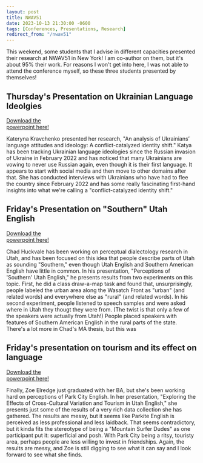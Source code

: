 ```yaml
---
layout: post
title: NWAV51
date: 2023-10-13 21:30:00 -0600
tags: [Conferences, Presentations, Research]
redirect_from: "/nwav51"
---
```



This weekend, some students that I advise in different capacities presented their research at NWAV51 in New York! I am co-author on them, but it's about 95% their work. For reasons I won't get into here, I was not able to attend the conference myself, so these three students presented by themselves!

## Thursday's Presentation on Ukrainian Language Ideolgies

<div class="biglink"><a href="/downloads/231013-NWAV_Ukraine.pdf" title="NWAV51 slides" class="nodot">Download the<br />powerpoint here!</a></div>

Kateryna Kravchenko presented her research, "An analysis of Ukrainians’ language attitudes and ideology: A conflict-catalyzed identity shift." Katya has been tracking Ukrainian language ideologies since the Russian invasion of Ukraine in February 2022 and has noticed that many Ukrainians are vowing to never use Russian again, even though it is their first language. It appears to start with social media and then move to other domains after that. She has conducted interviews with Ukrainians who have had to flee the country since February 2022 and has some really fascinating first-hand insights into what we're calling a "conflict-catalyzed identity shift." 

## Friday's Presentation on "Southern" Utah English

<div class="biglink"><a href="/downloads/231014-NWAV_SouthernUtah.pdf" title="NWAV51 slides" class="nodot">Download the<br />powerpoint here!</a></div>

Chad Huckvale has been working on perceptual dialectology research in Utah, and has been focused on this idea that people describe parts of Utah as sounding "Southern," even though Utah English and Southern American English have little in common. In his presentation, "Perceptions of 'Southern' Utah English," he presents results from two experiments on this topic. First, he did a class draw-a-map task and found that, unsurprisingly, people labeled the urban area along the Wasatch Front as "urban" (and related words) and everywhere else as "rural" (and related words). In his second experiment, people listened to speech samples and were asked where in Utah they thougt they were from. (The twist is that only a few of the speakers were actually from Utah!) People placed speakers with features of Southern American English in the rural parts of the state. There's a lot more in Chad's MA thesis, but this was 

## Friday's presentation on tourism and its effect on language

<div class="biglink"><a href="/downloads/231014-NWAV_Tourism.pdf" title="NWAV51 slides" class="nodot">Download the<br />powerpoint here!</a></div>

Finally, Zoe Elredge just graduated with her BA, but she's been working hard on perceptions of Park City English. In her presentation, "Exploring the Effects of Cross-Cultural Variation and Tourism in Utah English," she presents just some of the results of a very rich data collection she has gathered. The results are messy, but it seems like Parkite English is perceived as less professional and less laidback. That seems contradictory, but it kinda fits the stereotype of being a "Mountain Surfer Dudes" as one participant put it: superficial and posh. With Park City being a ritsy, touristy area, perhaps people are less willing to invest in friendships. Again, the results are messy, and Zoe is still digging to see what it can say and I look forward to see what she finds. 
